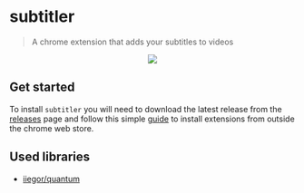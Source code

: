 # subtitler
> A chrome extension that adds your subtitles to videos

<div align="center">
  <img src="http://i.imgur.com/N3KJ1Ji.png">
</div>

## Get started
To install ``subtitler`` you will need to download the latest release from the [releases](https://github.com/iiegor/subtitler/releases) page and follow this simple [guide](http://www.howtogeek.com/120743/how-to-install-extensions-from-outside-the-chrome-web-store/) to install extensions from outside the chrome web store.

## Used libraries

- [iiegor/quantum](https://github.com/iiegor/quantum)
